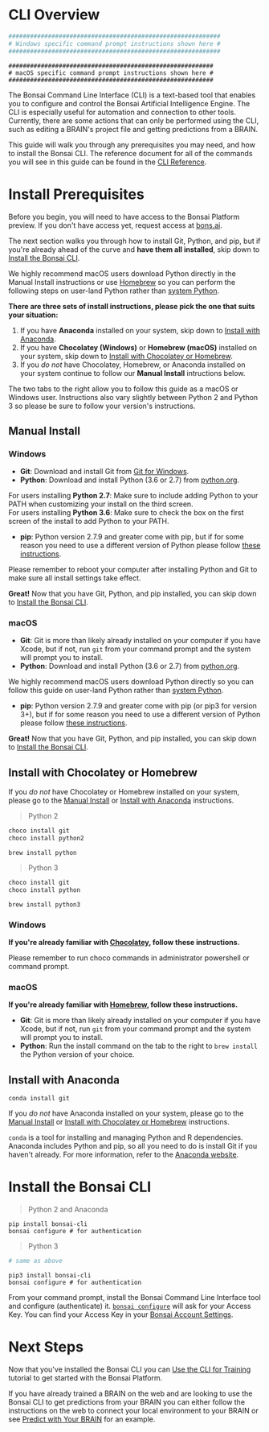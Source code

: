 # CLI Overview

```powershell
###########################################################
# Windows specific command prompt instructions shown here #
###########################################################
```

```shell
#########################################################
# macOS specific command prompt instructions shown here #
#########################################################
```

The Bonsai Command Line Interface (CLI) is a text-based tool that enables you to configure and control the Bonsai Artificial Intelligence Engine. The CLI is especially useful for automation and connection to other tools. Currently, there are some actions that can only be performed using the CLI, such as editing a BRAIN's project file and getting predictions from a BRAIN.

This guide will walk you through any prerequisites you may need, and how to install the Bonsai CLI. The reference document for all of the commands you will see in this guide can be found in the [CLI Reference][1].



# Install Prerequisites

Before you begin, you will need to have access to the Bonsai Platform preview. If you don't have access yet, request access at [bons.ai][2].

The next section walks you through how to install Git, Python, and pip, but if you're already ahead of the curve and **have them all installed**, skip down to [Install the Bonsai CLI][3]. 

<aside class="notice">
We highly recommend macOS users download Python directly in the Manual Install instructions or use <a href="http://brew.sh/">Homebrew</a> so you can perform the following steps on user-land Python rather than <a href="https://github.com/MacPython/wiki/wiki/Which-Python">system Python</a>.
</aside>

**There are three sets of install instructions, please pick the one that suits your situation:**

1. If you have **Anaconda** installed on your system, skip down to [Install with Anaconda][9].
2. If you have **Chocolatey (Windows)** or **Homebrew (macOS)** installed on your system, skip down to [Install with Chocolatey or Homebrew][7].
3. If you *do not* have Chocolatey, Homebrew, or Anaconda installed on your system continue to follow our **Manual Install** intructions below.

<aside class="notice">
The two tabs to the right allow you to follow this guide as a macOS or Windows user. Instructions also vary slightly between Python 2 and Python 3 so please be sure to follow your version's instructions.
</aside>

## Manual Install

### Windows

* **Git**: Download and install Git from [Git for Windows][11]. 
* **Python**: Download and install Python (3.6 or 2.7) from [python.org][4].

<aside class="warning">
For users installing <b>Python 2.7</b>: Make sure to include adding Python to your PATH when customizing your install on the third screen. <br>
For users installing <b>Python 3.6</b>: Make sure to check the box on the first screen of the install to add Python to your PATH.
</aside>

* **pip**: Python version 2.7.9 and greater come with pip, but if for some reason you need to use a different version of Python please follow [these instructions][12].

<aside class="notice">
Please remember to reboot your computer after installing Python and Git to make sure all install settings take effect.
</aside>

**Great!** Now that you have Git, Python, and pip installed, you can skip down to [Install the Bonsai CLI][3]. 

### macOS

* **Git**: Git is more than likely already installed on your computer if you have Xcode, but if not, run `git` from your command prompt and the system will prompt you to install.
* **Python**: Download and install Python (3.6 or 2.7) from [python.org][4].

<aside class="notice">
We highly recommend macOS users download Python directly so you can follow this guide on user-land Python rather than <a href="https://github.com/MacPython/wiki/wiki/Which-Python">system Python</a>.
</aside>

* **pip**: Python version 2.7.9 and greater come with pip (or pip3 for version 3+), but if for some reason you need to use a different version of Python please follow [these instructions][12].

**Great!** Now that you have Git, Python, and pip installed, you can skip down to [Install the Bonsai CLI][3]. 

## Install with Chocolatey or Homebrew

If you *do not* have Chocolatey or Homebrew installed on your system, please go to the [Manual Install][15] or [Install with Anaconda][9] instructions.

> Python 2

```powershell
choco install git
choco install python2
```
```shell
brew install python
```

> Python 3

```powershell
choco install git
choco install python
```
```shell
brew install python3
```

### Windows

**If you're already familiar with [Chocolatey][14], follow these instructions.**

<aside class="notice">
Please remember to run choco commands in administrator powershell or command prompt.
</aside>

### macOS

**If you're already familiar with [Homebrew][6], follow these instructions.**

* **Git**: Git is more than likely already installed on your computer if you have Xcode, but if not, run `git` from your command prompt and the system will prompt you to install.
* **Python**: Run the install command on the tab to the right to `brew install` the Python version of your choice.

## Install with Anaconda

```
conda install git
```

If you *do not* have Anaconda installed on your system, please go to the [Manual Install][15] or [Install with Chocolatey or Homebrew][7] instructions.

`conda` is a tool for installing and managing Python and R dependencies. Anaconda includes Python and pip, so all you need to do is install Git if you haven't already. For more information, refer to the [Anaconda website][10].



# Install the Bonsai CLI

> Python 2 and Anaconda

```
pip install bonsai-cli
bonsai configure # for authentication
```

> Python 3

```powershell
# same as above
```
```shell
pip3 install bonsai-cli
bonsai configure # for authentication
```

From your command prompt, install the Bonsai Command Line Interface tool and configure (authenticate) it. [`bonsai configure`][17] will ask for your Access Key. You can find your Access Key in your [Bonsai Account Settings][8].



# Next Steps

Now that you've installed the Bonsai CLI you can [Use the CLI for Training][5] tutorial to get started with the Bonsai Platform.

If you have already trained a BRAIN on the web and are looking to use the Bonsai CLI to get predictions from your BRAIN you can either follow the instructions on the web to connect your local environment to your BRAIN or see [Predict with Your BRAIN][16] for an example.

[1]: ../references/cli-reference.html
[2]: https://bons.ai/get-started
[3]: #install-the-bonsai-cli
[4]: https://www.python.org
[5]: local-dev-guide.html
[6]: http://brew.sh/
[7]: #install-with-chocolatey-or-homebrew
[8]: https://beta.bons.ai/accounts/key
[9]: #install-with-anaconda
[10]: https://www.anaconda.com/what-is-anaconda/
[11]: https://git-for-windows.github.io/
[12]: https://pip.pypa.io/en/stable/installing/
[13]: https://github.com/MacPython/wiki/wiki/Which-Python
[14]: https://chocolatey.org/
[15]: #manual-install
[16]: local-dev-guide.html#predict-with-your-brain
[17]: ../references/cli-reference.html#bonsai-configure
